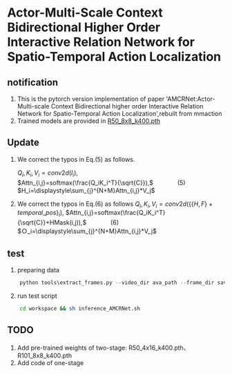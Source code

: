 # Actor-Multi-Scale Context Bidirectional Higher Order Interactive Relation Network for Spatio-Temporal Action Localization  

## notification
1. This is the pytorch version implementation of paper 'AMCRNet:Actor-Multi-scale Context Bidirectional higher order Interactive Relation Network for Spatio-Temporal Action Localization',rebuilt from mmaction
2. Trained models are provided in [R50_8x8_k400.pth](https://pan.baidu.com/s/1IZpKiOfE34mU_bJauETN3A?pwd=kesu)

## Update
1. We correct the typos in Eq.(5) as follows.  
  
    $Q_i,K_i,V_i=conv2d(I_i),$\
 $Attn_{i,j}=softmax(\frac{Q_iK_i^T}{\sqrt{C}}),$　　　　(5)\
 $H_i=\displaystyle\sum_{j}^{N+M}Attn_{i,j}*V_j$  
  
2. We correct the typos in Eq.(6) as follows
    $Q_i,K_i,V_i=conv2d(\{\{H,F\}+temporal\_pos\}_i),$
$Attn_{i,j}=softmax(\frac{Q_iK_i^T}{\sqrt{C}}+HMask(i,j)),$　　　　(6)\
$Ｏ_i=\displaystyle\sum_{j}^{N+M}Attn_{i,j}*V_j$



## test
1. preparing data

```python
    python tools\extract_frames.py --video_dir ava_path --frame_dir saving_dir --num_processes nuber_process
```
2. run test script  
```bash
    cd workspace && sh inference_AMCRNet.sh
```

## TODO
1. Add pre-trained weights of two-stage: R50_4x16_k400.pth、R101_8x8_k400.pth
2. Add code of one-stage
